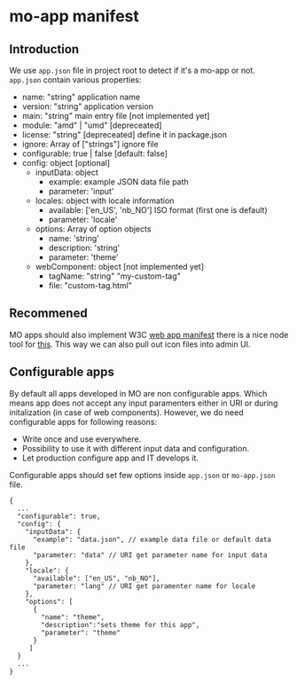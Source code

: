 mo-app manifest
=====================

## Introduction

We use `app.json` file in project root to detect if it's a mo-app or
not. `app.json` contain various properties:

* name: "string" application name
* version: "string" application version
* main: "string" main entry file [not implemented yet]
* module: "amd" | "umd" [depreceated]
* license: "string" [depreceated] define it in package.json
* ignore: Array of ["strings"] ignore file
* configurable: true | false [default: false]
* config: object [optional]
    * inputData: object
        * example: example JSON data file path
        * parameter: 'input'
    * locales: object with locale information
        * available: ['en_US', 'nb_NO'] ISO format (first one is
          default)
        * parameter: 'locale'
    * options: Array of option objects
        * name: 'string'
        * description: 'string'
        * parameter: 'theme'
    * webComponent: object [not implemented yet]
        * tagName: "string" "my-custom-tag"
        * file: "custom-tag.html"

## Recommened
MO apps should also implement W3C [web app
manifest](https://www.w3.org/TR/appmanifest/) there is a nice node tool
for [this](https://www.npmjs.com/package/pwa-manifest-cli). This way we
can also pull out icon files into admin UI.

## Configurable apps
By default all apps developed in MO are non configurable apps. Which
means app does not accept any input paramenters either in URI or during
initalization (in case of web components). However, we do need
configurable apps for following reasons:

* Write once and use everywhere.
* Possibility to use it with different input data and configuration.
* Let production configure app and IT develops it.

Configurable apps should set few options inside `app.json` or
`mo-app.json` file.

```
{
  ...
  "configurable": true,
  "config": {
    "inputData": {
      "example": "data.json", // example data file or default data file
      "parameter: "data" // URI get parameter name for input data
    },
    "locale": {
      "available": ["en_US", "nb_NO"],
      "parameter: "lang" // URI get paramenter name for locale
    },
    "options": [
      {
        "name": "theme",
        "description":"sets theme for this app",
        "parameter": "theme"
      }
     ]
  }
  ...
}
```
